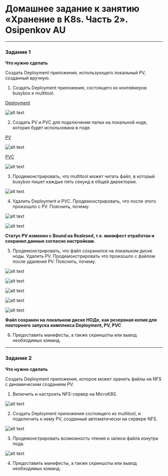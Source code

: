 # Домашнее задание к занятию «Хранение в K8s. Часть 2». Osipenkov AU

------

### Задание 1

**Что нужно сделать**

Создать Deployment приложения, использующего локальный PV, созданный вручную.

1. Создать Deployment приложения, состоящего из контейнеров busybox и multitool.

[Deployment]()  

![alt text]()

2. Создать PV и PVC для подключения папки на локальной ноде, которая будет использована в поде.

[PV]()  

![alt text]()

[PVC]()  

![alt text]()

3. Продемонстрировать, что multitool может читать файл, в который busybox пишет каждые пять секунд в общей директории. 

![alt text]()

4. Удалить Deployment и PVC. Продемонстрировать, что после этого произошло с PV. Пояснить, почему.

![alt text]()

![alt text]()

**Статус PV изменен с Bound на Realesed, т.е. манифест отработан и сохранил данные согласно настройкам.**  

5. Продемонстрировать, что файл сохранился на локальном диске ноды. Удалить PV.  Продемонстрировать что произошло с файлом после удаления PV. Пояснить, почему.

![alt text]()

![alt text]()

![alt text]()

![alt text]()

![alt text]()

**Файл сохранен на локальном диске НОДе, как резервная копия для повторного запуска комплекса Deployment, PV, PVC**  


6. Предоставить манифесты, а также скриншоты или вывод необходимых команд.

------

### Задание 2

**Что нужно сделать**

Создать Deployment приложения, которое может хранить файлы на NFS с динамическим созданием PV.

1. Включить и настроить NFS-сервер на MicroK8S.

![alt text]()

2. Создать Deployment приложения состоящего из multitool, и подключить к нему PV, созданный автоматически на сервере NFS.

[]()  

![alt text]()


3. Продемонстрировать возможность чтения и записи файла изнутри пода. 

![alt text]()

4. Предоставить манифесты, а также скриншоты или вывод необходимых команд.

